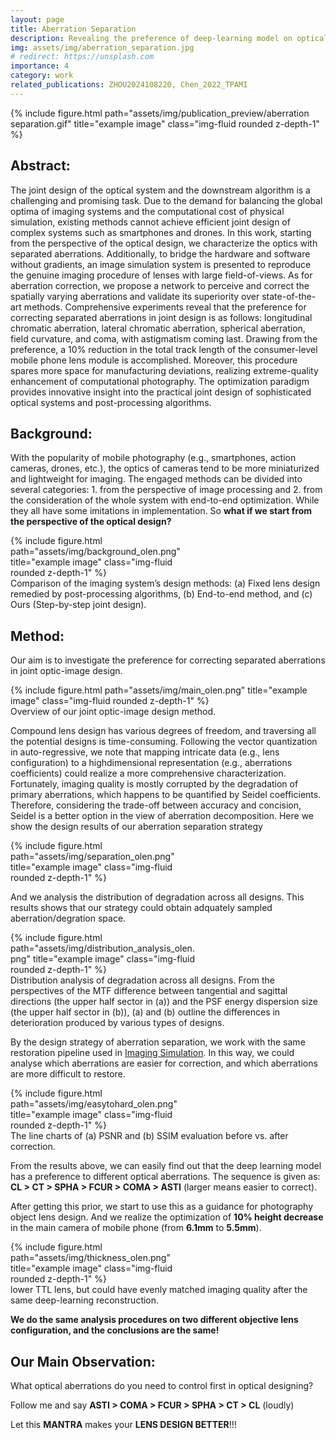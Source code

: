 ```yaml
---
layout: page
title: Aberration Separation
description: Revealing the preference of deep-learning model on optical aberrations
img: assets/img/aberration_separation.jpg
# redirect: https://unsplash.com
importance: 4
category: work
related_publications: ZHOU2024108220, Chen_2022_TPAMI
---
```


<div class="row">
    <div class="col-sm d-flex justify-content-center mt-3 mt-md-0">
        {% include figure.html path="assets/img/publication_preview/aberration separation.gif" title="example image" class="img-fluid rounded z-depth-1" %}
    </div>
</div>

## Abstract: 
The joint design of the optical system and the downstream algorithm is a challenging and promising task. Due to the demand for balancing the global optima of imaging systems and the computational cost of physical simulation, existing methods cannot achieve efficient joint design of complex systems such as smartphones and drones. In this work, starting from the perspective of the optical design, we characterize the optics with separated aberrations. Additionally, to bridge the hardware and software without gradients, an image simulation system is presented to reproduce the genuine imaging procedure of lenses with large field-of-views. As for aberration correction, we propose a network to perceive and correct the spatially varying aberrations and validate its superiority over state-of-the-art methods. Comprehensive experiments reveal that the preference for correcting separated aberrations in joint design is as follows: longitudinal chromatic aberration, lateral chromatic aberration, spherical aberration, field curvature, and coma, with astigmatism coming last. Drawing from the preference, a 10% reduction in the total track length of the consumer-level mobile phone lens module is accomplished. Moreover, this procedure spares more space for manufacturing deviations, realizing extreme-quality enhancement of computational photography. The optimization paradigm provides innovative insight into the practical joint design of sophisticated optical systems and post-processing algorithms.

## Background:  
With the popularity of mobile photography (e.g., smartphones, action cameras, drones, etc.), the optics of cameras tend to be more miniaturized and lightweight for imaging. The engaged methods can be divided into several categories: 1. from the perspective of image processing and 2. from the consideration of the whole system with end-to-end optimization. While they all have some imitations in implementation. So **what if we start from the perspective of the optical design?**

<div class="row">
    <div class="col-sm d-flex justify-content-center mt-3 mt-md-0">
        <div style="max-width: 60%;">
            {% include figure.html path="assets/img/background_olen.png" title="example image" class="img-fluid rounded z-depth-1" %}
        </div>
    </div>
</div>
<div class="caption">
    Comparison of the imaging system’s design methods: (a) Fixed lens design remedied by post-processing algorithms, (b) End-to-end method, and (c) Ours (Step-by-step joint design).
</div>

## Method:
Our aim is to investigate the preference for correcting separated aberrations in joint optic-image design.
<div class="row">
    <div class="col-sm d-flex justify-content-center mt-3 mt-md-0">
        {% include figure.html path="assets/img/main_olen.png" title="example image" class="img-fluid rounded z-depth-1" %}
    </div>
</div>
<div class="caption">
    Overview of our joint optic-image design method.
</div>

Compound lens design has various degrees of freedom, and traversing all the potential designs is time-consuming. Following the vector quantization in auto-regressive, we note that mapping intricate data (e.g., lens configuration) to a highdimensional representation (e.g., aberrations coefficients) could realize a more comprehensive characterization. Fortunately, imaging quality is mostly corrupted by the degradation of primary aberrations, which happens to be quantified by Seidel coefficients. Therefore, considering the trade-off between accuracy and concision, Seidel is a better option in the view of aberration decomposition. Here we show the design results of our aberration separation strategy

<div class="row">
    <div class="col-sm d-flex justify-content-center mt-3 mt-md-0">
        <div style="max-width: 60%;">
            {% include figure.html path="assets/img/separation_olen.png" title="example image" class="img-fluid rounded z-depth-1" %}
        </div>
    </div>
</div>

And we analysis the distribution of degradation across all designs. This results shows that our strategy could obtain adquately sampled aberration/degration space.

<div class="row">
    <div class="col-sm d-flex justify-content-center mt-3 mt-md-0">
        <div style="max-width: 60%;">
            {% include figure.html path="assets/img/distribution_analysis_olen.png" title="example image" class="img-fluid rounded z-depth-1" %}
        </div>
    </div>
</div>
<div class="caption">
    Distribution analysis of degradation across all designs. From the perspectives of the MTF difference between tangential and sagittal directions (the upper half sector in (a)) and the PSF energy dispersion size (the upper half sector in (b)), (a) and (b) outline the differences in deterioration produced by various types of designs.
</div>

By the design strategy of aberration separation, we work with the same restoration pipeline used in [Imaging Simulation](https://tangeego.github.io/projects/1_project/). In this way, we could analyse which aberrations are easier for correction, and which aberrations are more difficult to restore.

<div class="row">
    <div class="col-sm d-flex justify-content-center mt-3 mt-md-0">
        <div style="max-width: 60%;">
            {% include figure.html path="assets/img/easytohard_olen.png" title="example image" class="img-fluid rounded z-depth-1" %}
        </div>
    </div>
</div>
<div class="caption">
    The line charts of (a) PSNR and (b) SSIM evaluation before vs. after correction.
</div>

From the results above, we can easily find out that the deep learning model has a preference to different optical aberrations. The sequence is given as: **CL > CT > SPHA > FCUR > COMA > ASTI** (larger means easier to correct).

After getting this prior, we start to use this as a guidance for photography object lens design. And we realize the optimization of **10% height decrease** in the main camera of mobile phone (from **6.1mm** to **5.5mm**).

<div class="row">
    <div class="col-sm d-flex justify-content-center mt-3 mt-md-0">
        <div style="max-width: 60%;">
            {% include figure.html path="assets/img/thickness_olen.png" title="example image" class="img-fluid rounded z-depth-1" %}
        </div>
    </div>
</div>
<div class="caption">
    lower TTL lens, but could have evenly matched imaging quality after the same deep-learning reconstruction.
</div>

**We do the same analysis procedures on two different objective lens configuration, and the conclusions are the same!**

## Our Main Observation: 
What optical aberrations do you need to control first in optical designing?

Follow me and say **ASTI > COMA > FCUR > SPHA > CT > CL** (loudly)

Let this **MANTRA** makes your **LENS DESIGN BETTER**!!!
